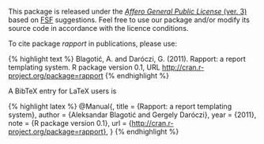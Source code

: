 This package is released under the [*Affero General Public License* (ver. 3)](http://www.gnu.org/licenses/agpl.html) based on [FSF](http://www.fsf.org/) suggestions. Feel free to use our package and/or modify its source code in accordance with the licence conditions.

To cite package _rapport_ in publications, please use:

{% highlight text %}
Blagotić, A. and Daróczi, G. (2011). Rapport: a report templating
  system. R package version 0.1, URL
  http://cran.r-project.org/package=rapport
{% endhighlight %}


A BibTeX entry for LaTeX users is

{% highlight latex %}
  @Manual{,
    title = {Rapport: a report templating system},
    author = {Aleksandar Blagotić and Gergely Daróczi},
    year = {2011},
    note = {R package version 0.1},
    url = {http://cran.r-project.org/package=rapport},
  }
{% endhighlight %}


